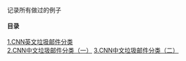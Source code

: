 
记录所有做过的例子 <br><br>
**目录**<br><br>
[1.CNN英文垃圾邮件分类](https://github.com/TolicWang/Practice/tree/master/CNN_TextClassification/ENG)<br>
[2.CNN中文垃圾邮件分类（一）](https://github.com/TolicWang/Practice/tree/master/CNN_TextClassification/CN)
[3.CNN中文垃圾邮件分类（二）](https://github.com/TolicWang/Practice/tree/master/CNN_TextClassification/CN/2)